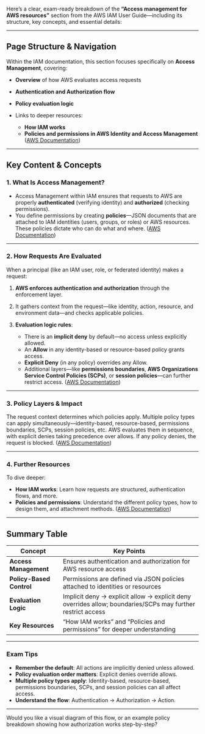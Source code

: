 Here’s a clear, exam-ready breakdown of the **“Access management for AWS resources”** section from the AWS IAM User Guide—including its structure, key concepts, and essential details:

---

## Page Structure & Navigation

Within the IAM documentation, this section focuses specifically on **Access Management**, covering:

* **Overview** of how AWS evaluates access requests
* **Authentication and Authorization flow**
* **Policy evaluation logic**
* Links to deeper resources:

  * **How IAM works**
  * **Policies and permissions in AWS Identity and Access Management**
    ([AWS Documentation][1])

---

## Key Content & Concepts

### 1. **What Is Access Management?**

* Access Management within IAM ensures that requests to AWS are properly **authenticated** (verifying identity) and **authorized** (checking permissions).
* You define permissions by creating **policies**—JSON documents that are attached to IAM identities (users, groups, or roles) or AWS resources. These policies dictate who can do what and where.
  ([AWS Documentation][1])

---

### 2. **How Requests Are Evaluated**

When a principal (like an IAM user, role, or federated identity) makes a request:

1. **AWS enforces authentication and authorization** through the enforcement layer.
2. It gathers context from the request—like identity, action, resource, and environment data—and checks applicable policies.
3. **Evaluation logic rules**:

   * There is an **implicit deny** by default—no access unless explicitly allowed.
   * An **Allow** in any identity-based or resource-based policy grants access.
   * **Explicit Deny** (in any policy) overrides any Allow.
   * Additional layers—like **permissions boundaries**, **AWS Organizations Service Control Policies (SCPs)**, or **session policies**—can further restrict access.
     ([AWS Documentation][1])

---

### 3. **Policy Layers & Impact**

The request context determines which policies apply. Multiple policy types can apply simultaneously—identity-based, resource-based, permissions boundaries, SCPs, session policies, etc. AWS evaluates them in sequence, with explicit denies taking precedence over allows. If any policy denies, the request is blocked.
([AWS Documentation][2])

---

### 4. **Further Resources**

To dive deeper:

* **How IAM works**: Learn how requests are structured, authentication flows, and more.
* **Policies and permissions**: Understand the different policy types, how to design them, and attachment methods.
  ([AWS Documentation][1])

---

## Summary Table

| Concept                  | Key Points                                                                                                  |
| ------------------------ | ----------------------------------------------------------------------------------------------------------- |
| **Access Management**    | Ensures authentication and authorization for AWS resource access                                            |
| **Policy-Based Control** | Permissions are defined via JSON policies attached to identities or resources                               |
| **Evaluation Logic**     | Implicit deny → explicit allow → explicit deny overrides allow; boundaries/SCPs may further restrict access |
| **Key Resources**        | “How IAM works” and “Policies and permissions” for deeper understanding                                     |

---

### Exam Tips

* **Remember the default**: All actions are implicitly denied unless allowed.
* **Policy evaluation order matters**: Explicit denies override allows.
* **Multiple policy types apply**: Identity-based, resource-based, permissions boundaries, SCPs, and session policies can all affect access.
* **Understand the flow**: Authentication → Authorization → Action.

---

Would you like a visual diagram of this flow, or an example policy breakdown showing how authorization works step-by-step?

[1]: https://docs.aws.amazon.com/IAM/latest/UserGuide/access.html "Access management for AWS resources - AWS Identity and Access Management"
[2]: https://docs.aws.amazon.com/IAM/latest/UserGuide/access.html?utm_source=chatgpt.com "Access management for AWS resources"
